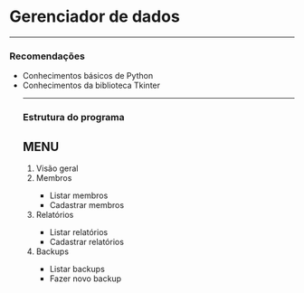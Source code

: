 <h1>Gerenciador de dados</h1>
<hr>
<h3>Recomendações</h3>
<ul>
    <li>Conhecimentos básicos de Python</li>
    <li>Conhecimentos da biblioteca Tkinter</li>
</lu>
<hr>
<h3>Estrutura do programa</h3>
<h2>MENU</h2>
<ol>
<li>Visão geral</li>
<li>Membros</li>
    <ul>
    <li>Listar membros</li>
    <li>Cadastrar membros</li>
    </ul>
<li>Relatórios</li>
    <ul>
        <li>Listar relatórios</li>
        <li>Cadastrar relatórios</li>
    </ul>
<li>Backups</li>
    <ul>
        <li>Listar backups</li>
        <li>Fazer novo backup</li>
    </ul>
</ol>
